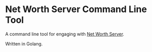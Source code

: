 # Net Worth Server Command Line Tool

A command line tool for engaging with [Net Worth Server](https://github.com/optionscafe/net-worth-server). 

Written in Golang.